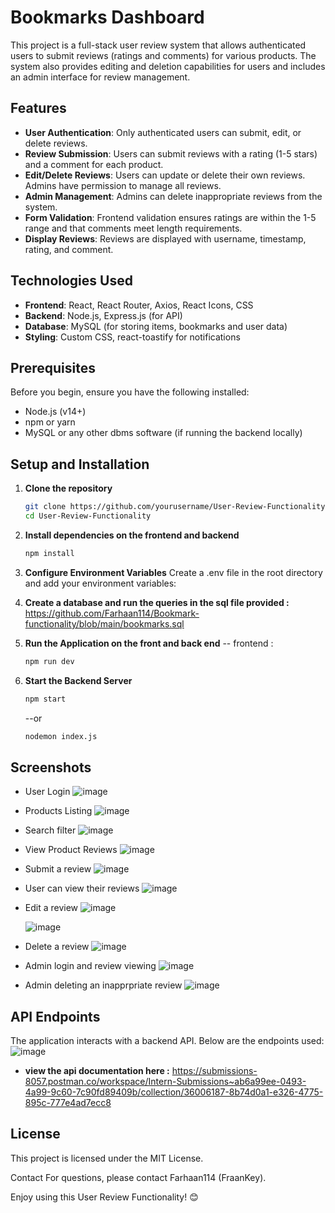 # Bookmarks Dashboard

This project is a full-stack user review system that allows authenticated users to submit reviews (ratings and comments) for various products. The system also provides editing and deletion capabilities for users and includes an admin interface for review management.

## Features
- **User Authentication**: Only authenticated users can submit, edit, or delete reviews.
- **Review Submission**: Users can submit reviews with a rating (1-5 stars) and a comment for each product.
- **Edit/Delete Reviews**: Users can update or delete their own reviews. Admins have permission to manage all reviews.
- **Admin Management**: Admins can delete inappropriate reviews from the system.
- **Form Validation**: Frontend validation ensures ratings are within the 1-5 range and that comments meet length requirements.
- **Display Reviews**: Reviews are displayed with username, timestamp, rating, and comment.

## Technologies Used

- **Frontend**: React, React Router, Axios, React Icons, CSS
- **Backend**: Node.js, Express.js (for API)
- **Database**: MySQL (for storing items, bookmarks and user data)
- **Styling**: Custom CSS, react-toastify for notifications

## Prerequisites

Before you begin, ensure you have the following installed:

- Node.js (v14+)
- npm or yarn
- MySQL or any other dbms software (if running the backend locally)

## Setup and Installation

1. **Clone the repository**

   ```bash
   git clone https://github.com/yourusername/User-Review-Functionality.git
   cd User-Review-Functionality

   ```
2. **Install dependencies on the frontend and backend**
   ```bash
   npm install
   ```
   
4. **Configure Environment Variables**
   Create a .env file in the root directory and add your environment variables:
5. **Create a database and run the queries in the sql file provided :**  https://github.com/Farhaan114/Bookmark-functionality/blob/main/bookmarks.sql
   
6. **Run the Application on the front and back end**
   -- frontend : 
   ```bash
   npm run dev 
   ```
7. **Start the Backend Server**
   ```bash
   npm start
   ```
   --or
   ```bash
   nodemon index.js
   ```

## Screenshots 
- User Login ![image](https://github.com/user-attachments/assets/9d74db40-c4db-4591-a5e5-4b57006a757e)
- Products Listing ![image](https://github.com/user-attachments/assets/08230053-6051-4c38-a8ad-3e7c1edeacd4)

- Search filter ![image](https://github.com/user-attachments/assets/787a36df-be38-4601-a707-6460f18a2021)

- View Product Reviews ![image](https://github.com/user-attachments/assets/92b4f832-1ae1-4f79-918a-4111ec4fbca3)

- Submit a review ![image](https://github.com/user-attachments/assets/eba4b35b-9111-4a6f-b5c4-4164c53278a2)
- User can view their reviews ![image](https://github.com/user-attachments/assets/4259fc26-80b1-4842-9379-8d76a170e74e)

- Edit a review ![image](https://github.com/user-attachments/assets/6500d930-c930-4368-9b98-61e44139efc9)

  ![image](https://github.com/user-attachments/assets/72363f6d-503f-434b-b512-e0ea347c83b9)

- Delete a review ![image](https://github.com/user-attachments/assets/414f4986-cc11-4e44-a4cb-fc6acb4e4549)

- Admin login and review viewing ![image](https://github.com/user-attachments/assets/db9ac454-8cc3-4285-9286-7d88cde43450)

- Admin deleting an inapprpriate review ![image](https://github.com/user-attachments/assets/87170deb-d8ee-4cdd-9d38-a841ad651b0a)

    
## API Endpoints
The application interacts with a backend API. Below are the endpoints used:
![image](https://github.com/user-attachments/assets/e5bdfa1f-ee97-4c40-a22f-04d7f9093426)

- **view the api documentation here :** https://submissions-8057.postman.co/workspace/Intern-Submissions~ab6a99ee-0493-4a99-9c60-7c90fd89409b/collection/36006187-8b74d0a1-e326-4775-895c-777e4ad7ecc8  


## License
This project is licensed under the MIT License.

Contact
For questions, please contact Farhaan114 (FraanKey).

Enjoy using this User Review Functionality! 😊
